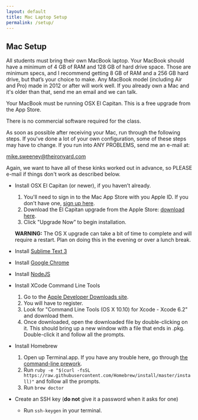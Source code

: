 ```yaml
---
layout: default
title: Mac Laptop Setup
permalink: /setup/
---
```

## Mac Setup

All students must bring their own MacBook laptop. Your MacBook should have a minimum of 4 GB of RAM and 128 GB of hard drive space. Those are minimum specs, and I recommend getting 8 GB of RAM and a 256 GB hard drive, but that’s your choice to make. Any MacBook model (including Air and Pro) made in 2012 or after will work well. If you already own a Mac and it's older than that, send me an email and we can talk.

Your MacBook must be running OSX El Capitan. This is a free upgrade from the App Store.

There is no commercial software required for the class.

As soon as possible after receiving your Mac, run through the following steps. If you've done a lot of your own configuration, some of these steps may have to change.  If you run into ANY PROBLEMS, send me an e-mail at:

<mike.sweeney@theironyard.com>

Again, we want to have all of these kinks worked out in advance, so PLEASE e-mail if things don't work as described below.

* Install OSX El Capitan (or newer), if you haven’t already.
    1. You'll need to sign in to the Mac App Store with you Apple ID. If you don't have one, [sign up here](https://appleid.apple.com/).
    1. Download the El Capitan upgrade from the Apple Store: [download here](https://www.apple.com/osx/).
    1. Click "Upgrade Now” to begin installation.

  **WARNING:** The OS X upgrade can take a bit of time to complete and will require a restart. Plan on doing this in the evening or over a lunch break.

* Install [Sublime Text 3](http://www.sublimetext.com/3)

* Install [Google Chrome](https://www.google.com/intl/en/chrome/browser/)

* Install [NodeJS](https://nodejs.org/en/)

* Install XCode Command Line Tools
    1. Go to the [Apple Developer Downloads site](https://developer.apple.com/downloads/).
    1. You will have to register.
    1. Look for "Command Line Tools (OS X 10.10) for Xcode - Xcode 6.2" and download them.
    1. Once downloaded, open the downloaded file by double-clicking on it. This should bring up a new window with a file that ends in .pkg. Double-click it and follow all the prompts.

* Install Homebrew
    1. Open up Terminal.app. If you have any trouble here, go through [the command-line prework](/prework#topic-3-the-command-line).
    1. Run `ruby -e "$(curl -fsSL https://raw.githubusercontent.com/Homebrew/install/master/install)"` and follow all the prompts.
    1. Run `brew doctor`

* Create an SSH key (__do not__ give it a password when it asks for one)
    * Run `ssh-keygen` in your terminal.